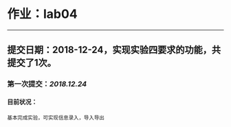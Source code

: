 ﻿# 作业：lab04
---
## 提交日期：2018-12-24，实现实验四要求的功能，共提交了1次。

### 第一次提交：*2018.12.24*
  #### 目前状况：  
	基本完成实验，可实现信息录入，导入导出

